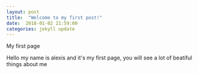 ```yaml
---
layout: post
title:  "Welcome to my first post!"
date:  2018-01-02 21:59:00
categories: jekyll update
---
```


My first page

Hello my name is alexis and it's my first page, you will see a lot of beatiful things about me
